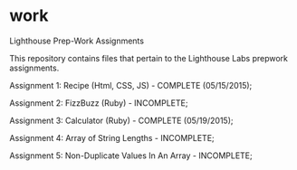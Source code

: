 # work
Lighthouse Prep-Work Assignments

This repository contains files that pertain to the Lighthouse Labs prepwork assignments.

Assignment 1: Recipe (Html, CSS, JS) - COMPLETE (05/15/2015);

Assignment 2: FizzBuzz (Ruby) - INCOMPLETE;

Assignment 3: Calculator (Ruby) - COMPLETE (05/19/2015);

Assignment 4: Array of String Lengths - INCOMPLETE;

Assignment 5: Non-Duplicate Values In An Array - INCOMPLETE;
